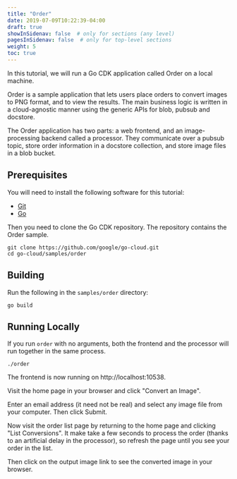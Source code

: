 ```yaml
---
title: "Order"
date: 2019-07-09T10:22:39-04:00
draft: true
showInSidenav: false  # only for sections (any level)
pagesInSidenav: false  # only for top-level sections
weight: 5
toc: true
---
```


In this tutorial, we will run a Go CDK application called Order
on a local machine.

<!--more-->

Order is a sample application that lets users place orders to convert images to
PNG format, and to view the results. The main business logic is written in a
cloud-agnostic manner using the generic APIs for blob, pubsub and docstore.

The Order application has two parts: a web frontend, and an image-processing
backend called a processor. They communicate over a pubsub topic, store order
information in a docstore collection, and store image files in a blob bucket.

## Prerequisites

You will need to install the following software for this tutorial:

-   [Git](https://git-scm.com/)
-   [Go](https://golang.org/doc/install)

Then you need to clone the Go CDK repository. The
repository contains the Order sample.

```shell
git clone https://github.com/google/go-cloud.git
cd go-cloud/samples/order
```

## Building

Run the following in the `samples/order` directory:

```shell
go build
```

## Running Locally

If you run `order` with no arguments, both the frontend and the processor will
run together in the same process. 

```shell
./order
```
The frontend is now running on http://localhost:10538.

Visit the home page in your browser and click "Convert an Image".

Enter an email address (it need not be real) and select any image file from your
computer. Then click Submit.

Now visit the order list page by returning to the home page and clicking "List
Conversions". It make take a few seconds to process the order (thanks to an
artificial delay in the processor), so refresh the page until you see your order
in the list.

Then click on the output image link to see the converted image in your browser.







